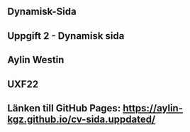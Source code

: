 ## Dynamisk-Sida

## Uppgift 2 - Dynamisk sida

## Aylin Westin

## UXF22

## Länken till GitHub Pages:  https://aylin-kgz.github.io/cv-sida.uppdated/

